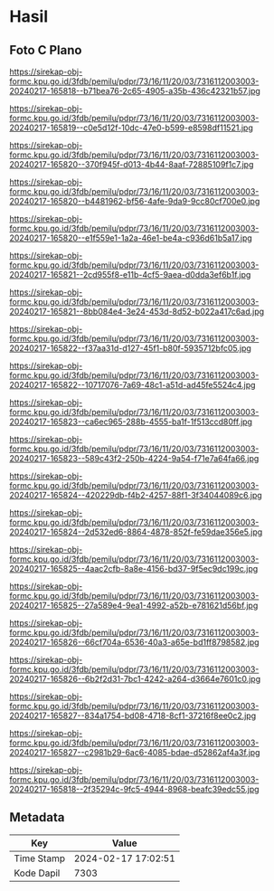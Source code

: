 # Hasil

## Foto C Plano

https://sirekap-obj-formc.kpu.go.id/3fdb/pemilu/pdpr/73/16/11/20/03/7316112003003-20240217-165818--b71bea76-2c65-4905-a35b-436c42321b57.jpg

https://sirekap-obj-formc.kpu.go.id/3fdb/pemilu/pdpr/73/16/11/20/03/7316112003003-20240217-165819--c0e5d12f-10dc-47e0-b599-e8598df11521.jpg

https://sirekap-obj-formc.kpu.go.id/3fdb/pemilu/pdpr/73/16/11/20/03/7316112003003-20240217-165820--370f945f-d013-4b44-8aaf-72885109f1c7.jpg

https://sirekap-obj-formc.kpu.go.id/3fdb/pemilu/pdpr/73/16/11/20/03/7316112003003-20240217-165820--b4481962-bf56-4afe-9da9-9cc80cf700e0.jpg

https://sirekap-obj-formc.kpu.go.id/3fdb/pemilu/pdpr/73/16/11/20/03/7316112003003-20240217-165820--e1f559e1-1a2a-46e1-be4a-c936d61b5a17.jpg

https://sirekap-obj-formc.kpu.go.id/3fdb/pemilu/pdpr/73/16/11/20/03/7316112003003-20240217-165821--2cd955f8-e11b-4cf5-9aea-d0dda3ef6b1f.jpg

https://sirekap-obj-formc.kpu.go.id/3fdb/pemilu/pdpr/73/16/11/20/03/7316112003003-20240217-165821--8bb084e4-3e24-453d-8d52-b022a417c6ad.jpg

https://sirekap-obj-formc.kpu.go.id/3fdb/pemilu/pdpr/73/16/11/20/03/7316112003003-20240217-165822--f37aa31d-d127-45f1-b80f-5935712bfc05.jpg

https://sirekap-obj-formc.kpu.go.id/3fdb/pemilu/pdpr/73/16/11/20/03/7316112003003-20240217-165822--10717076-7a69-48c1-a51d-ad45fe5524c4.jpg

https://sirekap-obj-formc.kpu.go.id/3fdb/pemilu/pdpr/73/16/11/20/03/7316112003003-20240217-165823--ca6ec965-288b-4555-ba1f-1f513ccd80ff.jpg

https://sirekap-obj-formc.kpu.go.id/3fdb/pemilu/pdpr/73/16/11/20/03/7316112003003-20240217-165823--589c43f2-250b-4224-9a54-f71e7a64fa66.jpg

https://sirekap-obj-formc.kpu.go.id/3fdb/pemilu/pdpr/73/16/11/20/03/7316112003003-20240217-165824--420229db-f4b2-4257-88f1-3f34044089c6.jpg

https://sirekap-obj-formc.kpu.go.id/3fdb/pemilu/pdpr/73/16/11/20/03/7316112003003-20240217-165824--2d532ed6-8864-4878-852f-fe59dae356e5.jpg

https://sirekap-obj-formc.kpu.go.id/3fdb/pemilu/pdpr/73/16/11/20/03/7316112003003-20240217-165825--4aac2cfb-8a8e-4156-bd37-9f5ec9dc199c.jpg

https://sirekap-obj-formc.kpu.go.id/3fdb/pemilu/pdpr/73/16/11/20/03/7316112003003-20240217-165825--27a589e4-9ea1-4992-a52b-e781621d56bf.jpg

https://sirekap-obj-formc.kpu.go.id/3fdb/pemilu/pdpr/73/16/11/20/03/7316112003003-20240217-165826--66cf704a-6536-40a3-a65e-bd1ff8798582.jpg

https://sirekap-obj-formc.kpu.go.id/3fdb/pemilu/pdpr/73/16/11/20/03/7316112003003-20240217-165826--6b2f2d31-7bc1-4242-a264-d3664e7601c0.jpg

https://sirekap-obj-formc.kpu.go.id/3fdb/pemilu/pdpr/73/16/11/20/03/7316112003003-20240217-165827--834a1754-bd08-4718-8cf1-37216f8ee0c2.jpg

https://sirekap-obj-formc.kpu.go.id/3fdb/pemilu/pdpr/73/16/11/20/03/7316112003003-20240217-165827--c2981b29-6ac6-4085-bdae-d52862af4a3f.jpg

https://sirekap-obj-formc.kpu.go.id/3fdb/pemilu/pdpr/73/16/11/20/03/7316112003003-20240217-165818--2f35294c-9fc5-4944-8968-beafc39edc55.jpg


## Metadata

| Key        | Value               |
| ---------- | ------------------- |
| Time Stamp | 2024-02-17 17:02:51 |
| Kode Dapil | 7303                |



